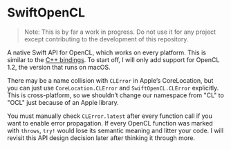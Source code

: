 # SwiftOpenCL

> Note: This is by far a work in progress. Do not use it for any project except contributing to the development of this repository.

A native Swift API for OpenCL, which works on every platform. This is similar to the [C++ bindings](https://github.com/KhronosGroup/OpenCL-CLHPP). To start off, I will only add support for OpenCL 1.2, the version that runs on macOS.

There may be a name collision with `CLError` in Apple’s CoreLocation, but you can just use `CoreLocation.CLError` and `SwiftOpenCL.CLError` explicitly. This is cross-platform, so we shouldn’t change our namespace from "CL" to "OCL" just because of an Apple library.

You must manually check `CLError.latest` after every function call if you want to enable error propagation. If every OpenCL function was marked with `throws`, `try!` would lose its semantic meaning and litter your code. I will revisit this API design decision later after thinking it through more.
